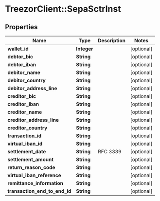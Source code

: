 # TreezorClient::SepaSctrInst

## Properties
Name | Type | Description | Notes
------------ | ------------- | ------------- | -------------
**wallet_id** | **Integer** |  | [optional] 
**debtor_bic** | **String** |  | [optional] 
**debtor_iban** | **String** |  | [optional] 
**debitor_name** | **String** |  | [optional] 
**debitor_country** | **String** |  | [optional] 
**debitor_address_line** | **String** |  | [optional] 
**creditor_bic** | **String** |  | [optional] 
**creditor_iban** | **String** |  | [optional] 
**creditor_name** | **String** |  | [optional] 
**creditor_address_line** | **String** |  | [optional] 
**creditor_country** | **String** |  | [optional] 
**transaction_id** | **String** |  | [optional] 
**virtual_iban_id** | **String** |  | [optional] 
**settlement_date** | **String** | RFC 3339 | [optional] 
**settlement_amount** | **String** |  | [optional] 
**return_reason_code** | **String** |  | [optional] 
**virtual_iban_reference** | **String** |  | [optional] 
**remittance_information** | **String** |  | [optional] 
**transaction_end_to_end_id** | **String** |  | [optional] 


